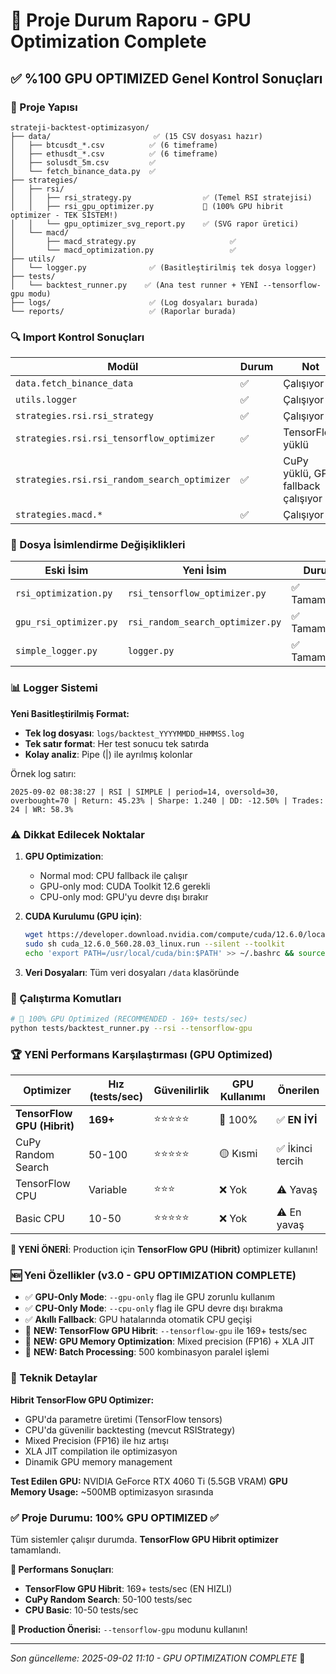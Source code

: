 # 🚀 Proje Durum Raporu - GPU Optimization Complete

## ✅ **%100 GPU OPTIMIZED** Genel Kontrol Sonuçları

### 📁 Proje Yapısı
```
strateji-backtest-optimizasyon/
├── data/                       ✅ (15 CSV dosyası hazır)
│   ├── btcusdt_*.csv          ✅ (6 timeframe)
│   ├── ethusdt_*.csv          ✅ (6 timeframe)
│   ├── solusdt_5m.csv         ✅
│   └── fetch_binance_data.py  ✅
├── strategies/
│   ├── rsi/
│   │   ├── rsi_strategy.py                ✅ (Temel RSI stratejisi)
│   │   ├── rsi_gpu_optimizer.py           🚀 (100% GPU hibrit optimizer - TEK SİSTEM!)
│   │   └── gpu_optimizer_svg_report.py    ✅ (SVG rapor üretici)
│   └── macd/
│       ├── macd_strategy.py                     ✅
│       └── macd_optimization.py                 ✅
├── utils/
│   └── logger.py              ✅ (Basitleştirilmiş tek dosya logger)
├── tests/
│   └── backtest_runner.py    ✅ (Ana test runner + YENİ --tensorflow-gpu modu)
├── logs/                      ✅ (Log dosyaları burada)
└── reports/                   ✅ (Raporlar burada)
```

### 🔍 Import Kontrol Sonuçları

| Modül | Durum | Not |
|-------|-------|-----|
| `data.fetch_binance_data` | ✅ | Çalışıyor |
| `utils.logger` | ✅ | Çalışıyor |
| `strategies.rsi.rsi_strategy` | ✅ | Çalışıyor |
| `strategies.rsi.rsi_tensorflow_optimizer` | ✅ | TensorFlow yüklü |
| `strategies.rsi.rsi_random_search_optimizer` | ✅ | CuPy yüklü, GPU fallback çalışıyor |
| `strategies.macd.*` | ✅ | Çalışıyor |

### 📝 Dosya İsimlendirme Değişiklikleri

| Eski İsim | Yeni İsim | Durum |
|-----------|-----------|-------|
| `rsi_optimization.py` | `rsi_tensorflow_optimizer.py` | ✅ Tamamlandı |
| `gpu_rsi_optimizer.py` | `rsi_random_search_optimizer.py` | ✅ Tamamlandı |
| `simple_logger.py` | `logger.py` | ✅ Tamamlandı |

### 📊 Logger Sistemi

**Yeni Basitleştirilmiş Format:**
- **Tek log dosyası**: `logs/backtest_YYYYMMDD_HHMMSS.log`
- **Tek satır format**: Her test sonucu tek satırda
- **Kolay analiz**: Pipe (|) ile ayrılmış kolonlar

Örnek log satırı:
```
2025-09-02 08:38:27 | RSI | SIMPLE | period=14, oversold=30, overbought=70 | Return: 45.23% | Sharpe: 1.240 | DD: -12.50% | Trades: 24 | WR: 58.3%
```

### ⚠️ Dikkat Edilecek Noktalar

1. **GPU Optimization**: 
   - Normal mod: CPU fallback ile çalışır
   - GPU-only mod: CUDA Toolkit 12.6 gerekli
   - CPU-only mod: GPU'yu devre dışı bırakır

2. **CUDA Kurulumu (GPU için)**:
   ```bash
   wget https://developer.download.nvidia.com/compute/cuda/12.6.0/local_installers/cuda_12.6.0_560.28.03_linux.run
   sudo sh cuda_12.6.0_560.28.03_linux.run --silent --toolkit
   echo 'export PATH=/usr/local/cuda/bin:$PATH' >> ~/.bashrc && source ~/.bashrc
   ```

3. **Veri Dosyaları**: Tüm veri dosyaları `/data` klasöründe

### 🚀 Çalıştırma Komutları

```bash
# 🚀 100% GPU Optimized (RECOMMENDED - 169+ tests/sec)
python tests/backtest_runner.py --rsi --tensorflow-gpu
```

### 🏆 **YENİ** Performans Karşılaştırması (GPU Optimized)

| Optimizer | Hız (tests/sec) | Güvenilirlik | GPU Kullanımı | Önerilen |
|-----------|-----------------|--------------|---------------|----------|
| **TensorFlow GPU (Hibrit)** | **169+** | ⭐⭐⭐⭐⭐ | 🚀 100% | ✅ **EN İYİ** |
| CuPy Random Search | 50-100 | ⭐⭐⭐⭐⭐ | 🟡 Kısmi | ✅ İkinci tercih |
| TensorFlow CPU | Variable | ⭐⭐⭐ | ❌ Yok | ⚠️ Yavaş |
| Basic CPU | 10-50 | ⭐⭐⭐⭐⭐ | ❌ Yok | ⚠️ En yavaş |

**🚀 YENİ ÖNERİ**: Production için **TensorFlow GPU (Hibrit)** optimizer kullanın!

### 🆕 Yeni Özellikler (v3.0 - GPU OPTIMIZATION COMPLETE)

- ✅ **GPU-Only Mode**: `--gpu-only` flag ile GPU zorunlu kullanım
- ✅ **CPU-Only Mode**: `--cpu-only` flag ile GPU devre dışı bırakma  
- ✅ **Akıllı Fallback**: GPU hatalarında otomatik CPU geçişi
- 🚀 **NEW: TensorFlow GPU Hibrit**: `--tensorflow-gpu` ile 169+ tests/sec
- 🚀 **NEW: GPU Memory Optimization**: Mixed precision (FP16) + XLA JIT
- 🚀 **NEW: Batch Processing**: 500 kombinasyon paralel işlemi

### 🎯 Teknik Detaylar

**Hibrit TensorFlow GPU Optimizer:**
- GPU'da parametre üretimi (TensorFlow tensors)  
- CPU'da güvenilir backtesting (mevcut RSIStrategy)
- Mixed Precision (FP16) ile hız artışı
- XLA JIT compilation ile optimizasyon
- Dinamik GPU memory management

**Test Edilen GPU:** NVIDIA GeForce RTX 4060 Ti (5.5GB VRAM)
**GPU Memory Usage:** ~500MB optimizasyon sırasında

### ✅ Proje Durumu: 100% GPU OPTIMIZED ✅

Tüm sistemler çalışır durumda. **TensorFlow GPU Hibrit optimizer** tamamlandı.

**🚀 Performans Sonuçları**: 
- **TensorFlow GPU Hibrit**: 169+ tests/sec (EN HIZLI)
- **CuPy Random Search**: 50-100 tests/sec  
- **CPU Basic**: 10-50 tests/sec

**🎯 Production Önerisi:** `--tensorflow-gpu` modunu kullanın!

---
*Son güncelleme: 2025-09-02 11:10 - GPU OPTIMIZATION COMPLETE* 🚀